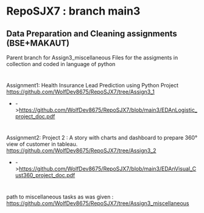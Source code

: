 # RepoSJX7 : branch main3
Data Preparation and Cleaning assignments (BSE+MAKAUT)
---
Parent branch for Assign3_miscellaneous
Files for the assigments in collection and coded in language of python 
#
Assignment1: Health Insurance Lead Prediction using Python Project 
https://github.com/WolfDev8675/RepoSJX7/tree/Assign3_1
* ->https://github.com/WolfDev8675/RepoSJX7/blob/main3/EDAnLogistic_project_doc.pdf
#
Assignment2: Project 2 : A story with charts and dashboard to prepare 360° view of customer in tableau. 
https://github.com/WolfDev8675/RepoSJX7/tree/Assign3_2
* ->https://github.com/WolfDev8675/RepoSJX7/blob/main3/EDAnVisual_Cust360_project_doc.pdf
#
path to miscellaneous tasks as was given : https://github.com/WolfDev8675/RepoSJX7/tree/Assign3_miscellaneous
